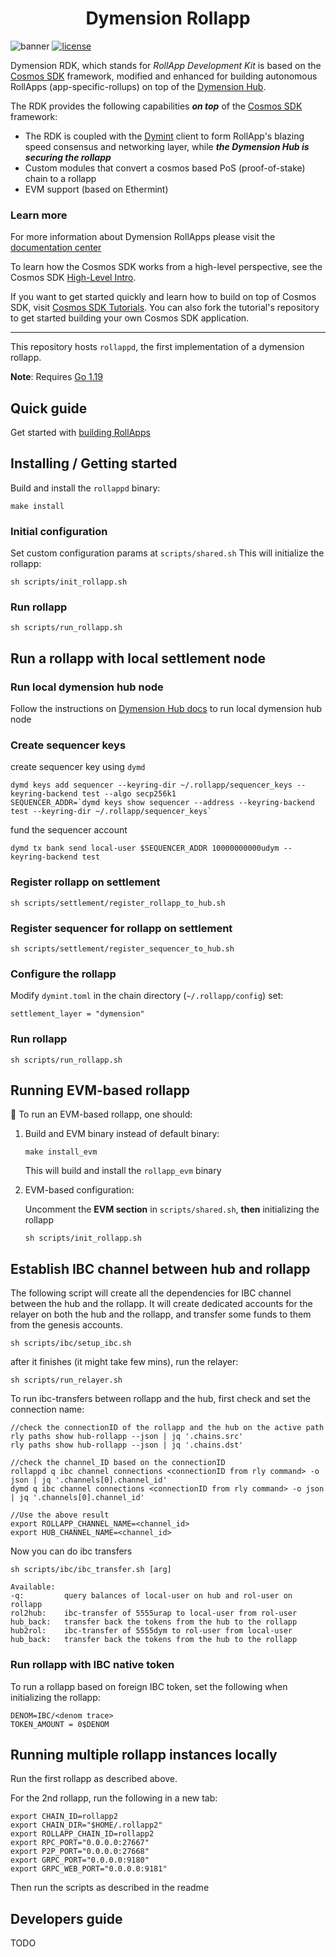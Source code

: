 <h1 align="center">Dymension Rollapp</h1>

![banner](https://user-images.githubusercontent.com/109034310/204804891-bdc0f7bc-4b17-4b4a-99ff-25153d3887ee.jpg)
[![license](https://img.shields.io/github/license/cosmos/cosmos-sdk.svg#thumbnail)](https://github.com/dymensionxyz/rdk/blob/main/LICENSE)

Dymension RDK, which stands for *RollApp Development Kit* is based on the [Cosmos SDK](https://github.com/cosmos/cosmos-sdk) framework, modified and enhanced for building autonomous RollApps (app-specific-rollups) on top of the [Dymension Hub](https://github.com/dymensionxyz/dymension).

The RDK provides the following capabilities ***on top*** of the [Cosmos SDK](https://github.com/cosmos/cosmos-sdk) framework:

* The RDK is coupled with the [Dymint](https://github.com/dymensionxyz/dymint) client to form RollApp's blazing speed consensus and networking layer, while ***the Dymension Hub is securing the rollapp***
* Custom modules that convert a cosmos based PoS (proof-of-stake) chain to a rollapp
* EVM support (based on Ethermint)

### Learn more

For more information about Dymension RollApps please visit the [documentation center](https://docs.dymension.xyz/)

To learn how the Cosmos SDK works from a high-level perspective, see the Cosmos SDK [High-Level Intro](https://docs.cosmos.network/main/intro/overview.html).

If you want to get started quickly and learn how to build on top of Cosmos SDK, visit [Cosmos SDK Tutorials](https://tutorials.cosmos.network). You can also fork the tutorial's repository to get started building your own Cosmos SDK application.

---

This repository hosts `rollappd`, the first implementation of a dymension rollapp.

**Note**: Requires [Go 1.19](https://go.dev/)

## Quick guide

Get started with [building RollApps](https://docs.dymension.xyz/develop/get-started/setup)

## Installing / Getting started

Build and install the ```rollappd``` binary:

```shell
make install
```

### Initial configuration

Set custom configuration params at `scripts/shared.sh`
This will initialize the rollapp:

```shell
sh scripts/init_rollapp.sh
```

### Run rollapp

```shell
sh scripts/run_rollapp.sh
```

## Run a rollapp with local settlement node

### Run local dymension hub node

Follow the instructions on [Dymension Hub docs](https://docs.dymension.xyz/develop/get-started/run-base-layers) to run local dymension hub node

### Create sequencer keys

create sequencer key using `dymd`

```shell
dymd keys add sequencer --keyring-dir ~/.rollapp/sequencer_keys --keyring-backend test --algo secp256k1
SEQUENCER_ADDR=`dymd keys show sequencer --address --keyring-backend test --keyring-dir ~/.rollapp/sequencer_keys`
```

fund the sequencer account

```shell
dymd tx bank send local-user $SEQUENCER_ADDR 10000000000udym --keyring-backend test
```

### Register rollapp on settlement

```shell
sh scripts/settlement/register_rollapp_to_hub.sh
```

### Register sequencer for rollapp on settlement

```shell
sh scripts/settlement/register_sequencer_to_hub.sh
```

### Configure the rollapp

Modify `dymint.toml` in the chain directory (`~/.rollapp/config`)
set:

```shell
settlement_layer = "dymension"

```

### Run rollapp

```shell
sh scripts/run_rollapp.sh
```

## Running EVM-based rollapp

:construction:  To run an EVM-based rollapp, one should:

1. Build and EVM binary instead of default binary:

    ```shell
    make install_evm
    ```

    This will build and install the ```rollapp_evm``` binary

2. EVM-based configuration:

    Uncomment the **EVM section** in `scripts/shared.sh`, **then** initializing the rollapp

    ```shell
    sh scripts/init_rollapp.sh
    ```

## Establish IBC channel between hub and rollapp

The following script will create all the dependencies for IBC channel between the hub and the rollapp.
It will create dedicated accounts for the relayer on both the hub and the rollapp, and transfer some funds to them from the genesis accounts.

```shell
sh scripts/ibc/setup_ibc.sh
```

after it finishes (it might take few mins), run the relayer:

```shell
sh scripts/run_relayer.sh
```

To run ibc-transfers between rollapp and the hub,
first check and set the connection name:

```shell
//check the connectionID of the rollapp and the hub on the active path
rly paths show hub-rollapp --json | jq '.chains.src'
rly paths show hub-rollapp --json | jq '.chains.dst'

//check the channel_ID based on the connectionID
rollappd q ibc channel connections <connectionID from rly command> -o json | jq '.channels[0].channel_id'
dymd q ibc channel connections <connectionID from rly command> -o json | jq '.channels[0].channel_id'

//Use the above result
export ROLLAPP_CHANNEL_NAME=<channel_id>
export HUB_CHANNEL_NAME=<channel_id>
```

Now you can do ibc transfers

```shell
sh scripts/ibc/ibc_transfer.sh [arg]

Available:
-q:         query balances of local-user on hub and rol-user on rollapp
rol2hub:    ibc-transfer of 5555urap to local-user from rol-user
hub_back:   transfer back the tokens from the hub to the rollapp
hub2rol:    ibc-transfer of 5555dym to rol-user from local-user
hub_back:   transfer back the tokens from the hub to the rollapp
```

### Run rollapp with IBC native token

To run a rollapp based on foreign IBC token, set the following when initializing the rollapp:

```shell
DENOM=IBC/<denom trace>
TOKEN_AMOUNT = 0$DENOM
```

## Running multiple rollapp instances locally

Run the first rollapp as described above.

For the 2nd rollapp, run the following in a new tab:

```shell
export CHAIN_ID=rollapp2
export CHAIN_DIR="$HOME/.rollapp2"
export ROLLAPP_CHAIN_ID=rollapp2
export RPC_PORT="0.0.0.0:27667"
export P2P_PORT="0.0.0.0:27668"
export GRPC_PORT="0.0.0.0:9180"
export GRPC_WEB_PORT="0.0.0.0:9181"
```

Then run the scripts as described in the readme

## Developers guide

TODO

